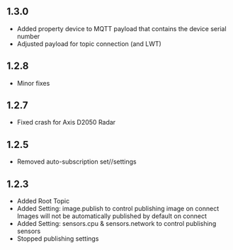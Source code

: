 ## 1.3.0
- Added property device to MQTT payload that contains the device serial number
- Adjusted payload for topic connection (and LWT)

## 1.2.8
- Minor fixes

## 1.2.7
- Fixed crash for Axis D2050 Radar

## 1.2.5
- Removed auto-subscription set/<client>/settings

## 1.2.3
- Added Root Topic
- Added Setting: image.publish to control publishing image on connect
  Images will not be automatically published by default on connect
- Added Setting: sensors.cpu & sensors.network to control publishing sensors
- Stopped publishing settings



